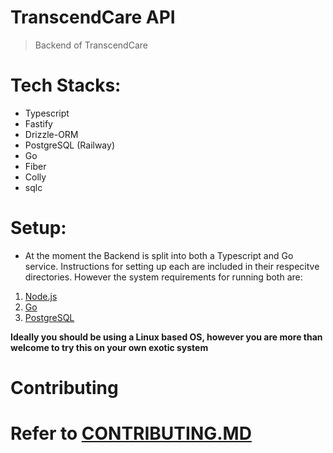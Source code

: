 # TranscendCare API

> Backend of TranscendCare

# Tech Stacks:
- Typescript
- Fastify 
- Drizzle-ORM
- PostgreSQL (Railway)
- Go
- Fiber
- Colly
- sqlc

# Setup:

- At the moment the Backend is split into both a Typescript and Go service. Instructions for setting up each are included in their respecitve directories. However the system requirements for running both are:

1. [Node.js](https://nodejs.org/en/download)
2. [Go](https://go.dev/doc/install)
3. [PostgreSQL](https://www.postgresql.org/download/)

**Ideally you should be using a Linux based OS, however you are more than welcome to try this on your own exotic system**

# Contributing

# Refer to [CONTRIBUTING.MD](/backend/contributing.md)

